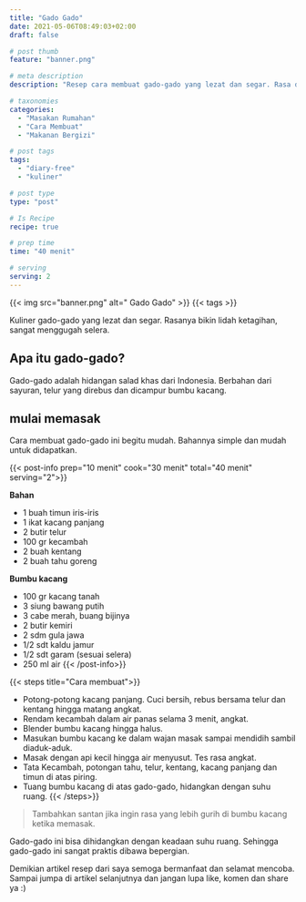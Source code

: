 ```yaml
---
title: "Gado Gado"
date: 2021-05-06T08:49:03+02:00
draft: false

# post thumb
feature: "banner.png"

# meta description
description: "Resep cara membuat gado-gado yang lezat dan segar. Rasa dari gado-gado ini membuat lidah ketagihan."

# taxonomies
categories:
  - "Masakan Rumahan"
  - "Cara Membuat"
  - "Makanan Bergizi"

# post tags
tags:
  - "diary-free"
  - "kuliner"

# post type
type: "post"

# Is Recipe
recipe: true

# prep time
time: "40 menit"

# serving
serving: 2
---
```


{{< img src="banner.png" alt=" Gado Gado" >}}
{{< tags >}}

Kuliner gado-gado yang lezat dan segar. Rasanya bikin lidah ketagihan, sangat menggugah selera.

## Apa itu gado-gado?

Gado-gado adalah hidangan salad khas dari Indonesia. Berbahan dari sayuran, telur yang direbus dan dicampur bumbu kacang.

## mulai memasak

Cara membuat gado-gado ini begitu mudah. Bahannya simple dan mudah untuk didapatkan.

{{< post-info prep="10 menit" cook="30 menit" total="40 menit" serving="2">}}

__Bahan__

-   1 buah timun iris-iris
-   1 ikat kacang panjang
-   2 butir telur
-   100 gr kecambah
-   2 buah kentang
-   2 buah tahu goreng

__Bumbu kacang__

-   100 gr kacang tanah
-   3 siung bawang putih
-   3 cabe merah, buang bijinya
-   2 butir kemiri
-   2 sdm gula jawa
-   1/2 sdt kaldu jamur
-   1/2 sdt garam (sesuai selera)
-   250 ml air
{{< /post-info>}}

{{< steps title="Cara membuat">}}
- Potong-potong kacang panjang. Cuci bersih, rebus bersama telur dan kentang hingga matang angkat.
- Rendam kecambah dalam air panas selama 3 menit, angkat.
- Blender bumbu kacang hingga halus.
- Masukan bumbu kacang ke dalam wajan masak sampai mendidih sambil diaduk-aduk.
- Masak dengan api kecil hingga air menyusut. Tes rasa angkat.
- Tata Kecambah, potongan tahu, telur, kentang, kacang panjang dan timun di atas piring.
- Tuang bumbu kacang di atas gado-gado, hidangkan dengan suhu ruang.
{{< /steps>}}

> Tambahkan santan jika ingin rasa yang lebih gurih di bumbu kacang ketika memasak.

Gado-gado ini bisa dihidangkan dengan keadaan suhu ruang. Sehingga gado-gado ini sangat praktis dibawa bepergian.

Demikian artikel resep dari saya semoga bermanfaat dan selamat mencoba. Sampai jumpa di artikel selanjutnya dan jangan lupa like, komen dan share ya :)
